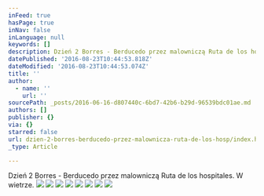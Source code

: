 ```yaml
---
inFeed: true
hasPage: true
inNav: false
inLanguage: null
keywords: []
description: Dzień 2 Borres - Berducedo przez malowniczą Ruta de los hospitales. W wietrze.
datePublished: '2016-08-23T10:44:53.818Z'
dateModified: '2016-08-23T10:44:53.074Z'
title: ''
author:
  - name: ''
    url: ''
sourcePath: _posts/2016-06-16-d807440c-6bd7-42b6-b29d-96539bdc01ae.md
authors: []
publisher: {}
via: {}
starred: false
url: dzien-2-borres-berducedo-przez-malownicza-ruta-de-los-hosp/index.html
_type: Article

---
```

Dzień 2 Borres - Berducedo przez malowniczą Ruta de los hospitales. W wietrze.
![](https://the-grid-user-content.s3-us-west-2.amazonaws.com/51eb5fde-fe7f-4721-88e3-a631cd610913.jpg)
![](https://the-grid-user-content.s3-us-west-2.amazonaws.com/30dfe8bc-5be2-4c46-8966-2fc0eadea2c9.jpg)
![](https://the-grid-user-content.s3-us-west-2.amazonaws.com/96c72ce2-7a7a-4e6a-8259-c2ace2c75718.jpg)
![](https://the-grid-user-content.s3-us-west-2.amazonaws.com/2f3b0bbd-d263-43be-ba3e-44bdd83757fe.jpg)
![](https://the-grid-user-content.s3-us-west-2.amazonaws.com/b75bd5d1-b568-4a4c-a9d0-234d02fbb33b.jpg)
![](https://the-grid-user-content.s3-us-west-2.amazonaws.com/78eaf53e-4892-4e36-a243-d2e80e69e7bc.jpg)
![](https://the-grid-user-content.s3-us-west-2.amazonaws.com/8b8db383-0ebf-4386-9652-a275d0ef668c.jpg)
![](https://the-grid-user-content.s3-us-west-2.amazonaws.com/cfd19e49-dbe7-42a7-99b1-97c1208f56f6.jpg)